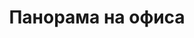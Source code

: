 ---
layout: /panorama.ect
project: '/web/projects/public/air-and-water'
image: 'http://hub.acherno.com/svn/vazduh-i-voda/Site/Panorami/KEA_Tanya_Ofis_FINAL_Panorama_360_01.jpg'
title: 'Панорама на офиса'
sitemap: false
---